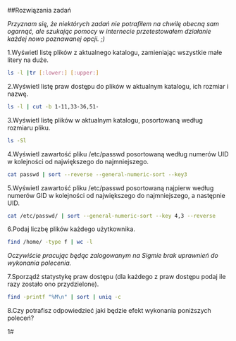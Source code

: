 ##Rozwiązania zadań

_Przyznam się, że niektórych zadań nie potrafiłem na chwilę obecną sam ogarnąć, ale szukając pomocy w internecie przetestowałem działanie każdej nowo poznawanej opcji. ;)_

1\.Wyświetl listę plików z aktualnego katalogu, zamieniając wszystkie małe litery na duże.

```sh
ls -l |tr [:lower:] [:upper:]
```

2\.Wyświetl listę praw dostępu do plików w aktualnym katalogu, ich rozmiar i nazwę.

```sh
ls -l | cut -b 1-11,33-36,51-
```

3\.Wyświetl listę plików w aktualnym katalogu, posortowaną według rozmiaru pliku.

```sh
ls -Sl
```

4\.Wyświetl zawartość pliku /etc/passwd posortowaną według numerów UID w kolejności od największego do najmniejszego.

```sh
cat passwd | sort --reverse --general-numeric-sort --key3
```

5\.Wyświetl zawartość pliku /etc/passwd posortowaną najpierw według numerów GID w kolejności od największego do najmniejszego, a następnie UID.

```sh
cat /etc/passwd/ | sort --general-numeric-sort --key 4,3 --reverse
```

6\.Podaj liczbę plików każdego użytkownika.

```sh
find /home/ -type f | wc -l
```

_Oczywiście pracując będąc zalogowanym na Sigmie brak uprawnień do wykonania polecenia._

7\.Sporządź statystykę praw dostępu (dla każdego z praw dostępu podaj ile razy zostało ono przydzielone).

```sh
find -printf "%M\n" | sort | uniq -c
```

8\.Czy potrafisz odpowiedzieć jaki będzie efekt wykonania poniższych poleceń?

1#
